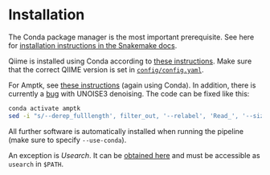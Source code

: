 # Installation

The Conda package manager is the most important prerequisite. See here for [installation instructions in the Snakemake docs](https://snakemake.readthedocs.io/en/stable/getting_started/installation.html#installation-via-conda-mamba).

Qiime is installed using Conda according to [these instructions](https://docs.qiime2.org/2022.8/install/native/#install-qiime-2-within-a-conda-environment). Make sure that the correct QIIME version is set in [`config/config.yaml`](config/config.yaml).

For Amptk, see [these instructions](https://amptk.readthedocs.io/en/latest/#install) (again using Conda). In addition, there is currently a [bug](https://github.com/nextgenusfs/amptk/issues/96) with UNOISE3 denoising. The code can be fixed like this:

```sh
conda activate amptk
sed -i "s/--derep_fulllength', filter_out, '--relabel', 'Read_', '--sizeout', '--output/--fastx_uniques', filter_out, '--relabel', 'Read_', '--sizeout', '--fastaout/g" "$CONDA_PREFIX/lib/python3.10/site-packages/amptk/unoise3.py"
```

All further software is automatically installed when running the pipeline (make sure to specify `--use-conda`).

An exception is *Usearch*. It can be [obtained here](https://www.drive5.com/usearch/download.html) and must be accessible as `usearch` in `$PATH`.

